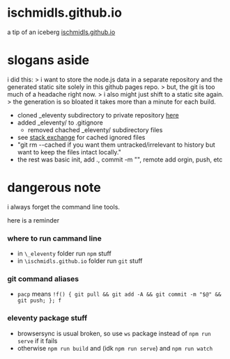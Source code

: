 # ischmidls.github.io
a tip of an iceberg
[ischmidls.github.io](https://ischmidls.github.io)

# slogans aside
i did this:
      > i want to store the node.js data in a separate repository and the generated static site solely in this github pages repo.
      > but, the git is too much of a headache right now.
      > i also might just shift to a static site again.
      > the generation is so bloated it takes more than a minute for each build.

- cloned _eleventy subdirectory to private repository [here](https://github.com/ischmidls/ischmidls-eleventy)
- added _eleventy/ to .gitignore
   - removed chached _eleventy/ subdirectory files
- see [stack exchange](https://stackoverflow.com/a/28923005/20874815) for cached ignored files
-    "git rm --cached if you want them untracked/irrelevant to history but want to keep the files intact locally."
- the rest was basic init, add ., commit -m "", remote add orgin, push, etc

# dangerous note

i always forget the command line tools.

here is a reminder

### where to run cammand line

- in `\_eleventy` folder run `npm` stuff
- in `\ischmidls.github.io` folder run `git` stuff

### git command aliases
   - `pacp` means                 `!f() { git pull && git add -A && git commit -m "$@" && git push; }; f`

### eleventy package stuff
  - browsersync is usual broken, so use `ws` package instead of `npm run serve` if it fails
  - otherwise `npm run build` and (idk `npm run serve`) and `npm run watch`
